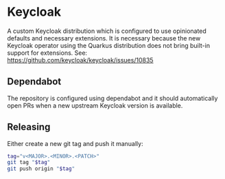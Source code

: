 # Keycloak

A custom Keycloak distribution which is configured to use opinionated defaults and necessary extensions.
It is necessary because the new Keycloak operator using the Quarkus distribution does not bring built-in 
support for extensions. See: https://github.com/keycloak/keycloak/issues/10835

## Dependabot

The repository is configured using dependabot and it should automatically open PRs when a new upstream 
Keycloak version is available.

## Releasing

Either create a new git tag and push it manually:
```sh
tag="v<MAJOR>.<MINOR>.<PATCH>"
git tag "$tag"
git push origin "$tag"
```